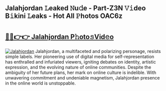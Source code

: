 ## Jalahjordan 𝙻eaked 𝙽u𝚍e - Part-Z3N 𝚅𝚒deo B𝚒kini 𝙻eaks - Hot All 𝙿hotos OAC6z

# <h2><a href="http://ld5cx60.urlbe.top/?page=Jalahjordan">🔗🔗👉👉 Jalahjordan P𝚑oto𝚜Vid𝚎o</a></h2>

[![Jalahjordan](https://i.imgur.com/eBuTRDB.gif)](http://ld5cx60.urlbe.top/?page=Jalahjordan)
Jalahjordan, a multifaceted and polarizing personage, resists simple labels. Her pioneering use of digital media for self-representation has enthralled and infuriated viewers, igniting debates on identity, artistic expression, and the evolving nature of online communities. Despite the ambiguity of her future plans, her mark on online culture is indelible. With unwavering commitment and undeniable magnetism, Jalahjordan presence in the online world is unstoppable.
